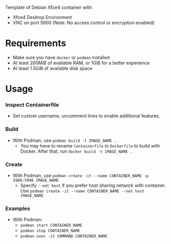 Template of Debian Xfce4 container with:

- Xfce4 Desktop Environment
- VNC on port 5900 (Note: No access control or encryption enabled)

# Requirements

- Make sure you have `docker` or `podman` installed
- At least 200MiB of available RAM, or 1GiB for a better experience
- At least 1.5GiB of available disk space

# Usage

### Inspect Containerfile

- Set custom username, uncomment lines to enable additional features.

### Build

- With Podman, use `podman build -t IMAGE_NAME .`
    - You may have to rename `Containerfile` to `Dockerfile` to build with Docker. After that, run `docker build -t IMAGE_NAME .`

### Create

- With Podman, use `podman create -it --name CONTAINER_NAME -p 5900:5900 IMAGE_NAME`
    - Specify `--net host` if you prefer host sharing network with container. Use `podman create -it --name CONTAINER_NAME --net host IMAGE_NAME`

### Examples

- With Podman:
    - `podman start CONTAINER_NAME`
    - `podman stop CONTAINER_NAME`
    - `podman exec -it COMMAND CONTAINER_NAME`
